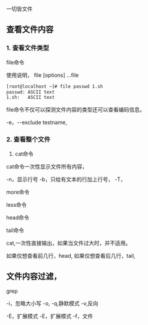 

一切皆文件


## 查看文件内容

### 1. 查看文件类型

file命令

使用说明，
file [options] ...file

```bash
[root@localhost ~]# file passwd 1.sh
passwd: ASCII text
1.sh:   ASCII text
```

file命令不仅可以探测文件内容的类型还可以查看编码信息。

-e，--exclude testname,

### 2. 查看整个文件

1. cat命令

cat命令一次性显示文件所有内容，

-n，显示行号
-b，只给有文本的行加上行号，
-T，


more命令

less命令



head命令

tail命令








cat,一次性直接输出，如果当文件过大时，并不适用。

如果仅想查看前几行，head,
如果仅想查看后几行，tail,



## 文件内容过滤，

grep

-i，忽略大小写
-o,
-q,静默模式
-v,反向

-E，扩展模式
-E，扩展模式
-f，文件

